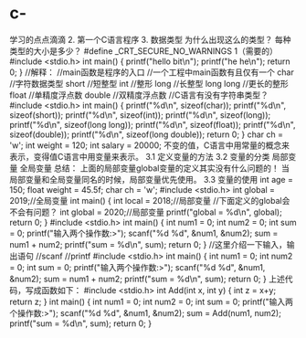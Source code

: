 # c-
学习的点点滴滴
2. 第一个C语言程序
3. 数据类型
为什么出现这么的类型？
每种类型的大小是多少？
#define _CRT_SECURE_NO_WARNINGS 1（需要的）
#include <stdio.h>
int main()
{
    printf("hello bit\n");
    printf("he he\n");
    return 0;
}
//解释：
//main函数是程序的入口
//一个工程中main函数有且仅有一个
char        //字符数据类型
short       //短整型
int         //整形
long        //长整型
long long   //更长的整形
float       //单精度浮点数
double      //双精度浮点数
//C语言有没有字符串类型？
#include <stdio.h>
int main()
{
    printf("%d\n", sizeof(char));
    printf("%d\n", sizeof(short));
    printf("%d\n", sizeof(int));
    printf("%d\n", sizeof(long));
    printf("%d\n", sizeof(long long));
    printf("%d\n", sizeof(float));
    printf("%d\n", sizeof(double));
    printf("%d\n", sizeof(long double));
    return 0;
}
char ch = 'w';
int weight = 120;
int salary = 20000;
不变的值，C语言中用常量的概念来表示，变得值C语言中用变量来表示。
3.1 定义变量的方法
3.2 变量的分类
局部变量
全局变量
总结：
上面的局部变量global变量的定义其实没有什么问题的！
当局部变量和全局变量同名的时候，局部变量优先使用。
3.3 变量的使用
int age = 150;
float weight = 45.5f;
char ch = 'w';
#include <stdio.h>
int global = 2019;//全局变量
int main()
{
    int local = 2018;//局部变量
    //下面定义的global会不会有问题？
    int global = 2020;//局部变量
    printf("global = %d\n", global);
    return 0;
}
#include <stdio.h>
int main()
{
    int num1 = 0;
   int num2 = 0;
    int sum = 0;
    printf("输入两个操作数:>");
    scanf("%d %d", &num1, &num2);
    sum = num1 + num2;
    printf("sum = %d\n", sum);
    return 0;
}
//这里介绍一下输入，输出语句
//scanf
//printf
#include <stdio.h>
int main()
{
    int num1 = 0;
   int num2 = 0;
    int sum = 0;
    printf("输入两个操作数:>");
    scanf("%d %d", &num1, &num2);
    sum = num1 + num2;
    printf("sum = %d\n", sum);
    return 0;
}
上述代码，写成函数如下：
#include <stdio.h>
int Add(int x, int y)
{
   int z = x+y;
   return z;
}
int main()
{
    int num1 = 0;
   int num2 = 0;
    int sum = 0;
    printf("输入两个操作数:>");
    scanf("%d %d", &num1, &num2);
    sum = Add(num1, num2);
    printf("sum = %d\n", sum);
    return 0;
}

